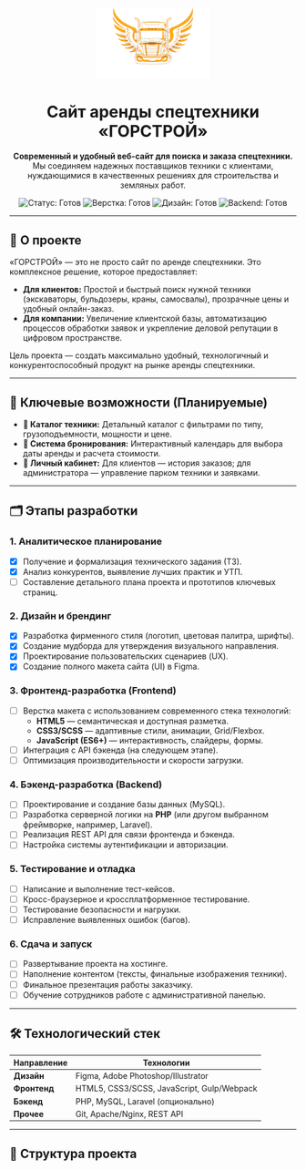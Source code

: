 <!-- Логотип и заголовок выровнены по центру для акцента -->
<p align="center">
  <img src="logotip.png" alt="ГОРСТРОЙ Логотип" width="200">
</p>

<h1 align="center">Сайт аренды спецтехники «ГОРСТРОЙ»</h1>

<p align="center">
  <strong>Современный и удобный веб-сайт для поиска и заказа спецтехники.</strong>
  <br>
  Мы соединяем надежных поставщиков техники с клиентами, нуждающимися в качественных решениях для строительства и земляных работ.
</p>

<p align="center">
  <!-- Красивые бейджи для статусов -->
  <img src="https://img.shields.io/badge/Статус-Готов-brightgreen" alt="Статус: Готов">
  <img src="https://img.shields.io/badge/Верстка-Готов-brightgreen" alt="Верстка: Готов">
  <img src="https://img.shields.io/badge/Дизайн-Готов-brightgreen" alt="Дизайн: Готов">
  <img src="https://img.shields.io/badge/Backend-Готов-brightgreen" alt="Backend: Готов">
</p>

---

## 🚀 О проекте

«ГОРСТРОЙ» — это не просто сайт по аренде спецтехники. Это комплексное решение, которое предоставляет:
*   **Для клиентов:** Простой и быстрый поиск нужной техники (экскаваторы, бульдозеры, краны, самосвалы), прозрачные цены и удобный онлайн-заказ.
*   **Для компании:** Увеличение клиентской базы, автоматизацию процессов обработки заявок и укрепление деловой репутации в цифровом пространстве.

Цель проекта — создать максимально удобный, технологичный и конкурентоспособный продукт на рынке аренды спецтехники.

---

## 🎯 Ключевые возможности (Планируемые)

*   **📂 Каталог техники:** Детальный каталог с фильтрами по типу, грузоподъемности, мощности и цене.
*   **📅 Система бронирования:** Интерактивный календарь для выбора даты аренды и расчета стоимости.
*   **👤 Личный кабинет:** Для клиентов — история заказов; для администратора — управление парком техники и заявками.

---

## 🗂️ Этапы разработки

### 1. Аналитическое планирование
*   [x] Получение и формализация технического задания (ТЗ).
*   [x] Анализ конкурентов, выявление лучших практик и УТП.
*   [ ] Составление детального плана проекта и прототипов ключевых страниц.

### 2. Дизайн и брендинг
*   [x] Разработка фирменного стиля (логотип, цветовая палитра, шрифты).
*   [x] Создание мудборда для утверждения визуального направления.
*   [x] Проектирование пользовательских сценариев (UX).
*   [x] Создание полного макета сайта (UI) в Figma.

### 3. Фронтенд-разработка (Frontend)
*   [ ] Верстка макета с использованием современного стека технологий:
    *   **HTML5** — семантическая и доступная разметка.
    *   **CSS3/SCSS** — адаптивные стили, анимации, Grid/Flexbox.
    *   **JavaScript (ES6+)** — интерактивность, слайдеры, формы.
*   [ ] Интеграция с API бэкенда (на следующем этапе).
*   [ ] Оптимизация производительности и скорости загрузки.

### 4. Бэкенд-разработка (Backend)
*   [ ] Проектирование и создание базы данных (MySQL).
*   [ ] Разработка серверной логики на **PHP** (или другом выбранном фреймворке, например, Laravel).
*   [ ] Реализация REST API для связи фронтенда и бэкенда.
*   [ ] Настройка системы аутентификации и авторизации.

### 5. Тестирование и отладка
*   [ ] Написание и выполнение тест-кейсов.
*   [ ] Кросс-браузерное и кроссплатформенное тестирование.
*   [ ] Тестирование безопасности и нагрузки.
*   [ ] Исправление выявленных ошибок (багов).

### 6. Сдача и запуск
*   [ ] Развертывание проекта на хостинге.
*   [ ] Наполнение контентом (тексты, финальные изображения техники).
*   [ ] Финальное презентация работы заказчику.
*   [ ] Обучение сотрудников работе с административной панелью.

---

## 🛠️ Технологический стек

| Направление | Технологии |
|-------------|------------|
| **Дизайн** | Figma, Adobe Photoshop/Illustrator |
| **Фронтенд** | HTML5, CSS3/SCSS, JavaScript, Gulp/Webpack |
| **Бэкенд** | PHP, MySQL, Laravel (опционально) |
| **Прочее** | Git, Apache/Nginx, REST API |

---

## 📁 Структура проекта




